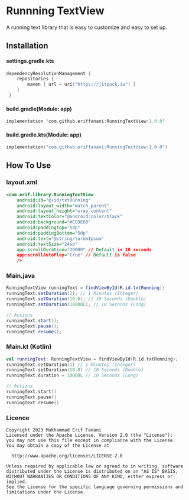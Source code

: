 # Runnning TextView
A running text library that is easy to customize and easy to set up.

## Installation
#### settings.gradle.kts
```kotlin
dependencyResolutionManagement {
    repositories {
        maven { url = uri("https://jitpack.io") }
    }
 }
```

#### build.gradle(Module: app)
```kotlin
implementation 'com.github.eriffanani:RunningTextView:1.0.0'
```
#### build.gradle.kts(Module: app)
```kotlin
implementation("com.github.eriffanani:RunningTextView:1.0.0")
```

## How To Use
### layout.xml
```xml
<com.erif.library.RunningTextView
    android:id="@+id/txtRunning"
    android:layout_width="match_parent"
    android:layout_height="wrap_content"
    android:textColor="@android:color/black"
    android:background="#ECDE68"
    android:paddingTop="5dp"
    android:paddingBottom="5dp"
    android:text="@string/loremIpsum"
    android:textSize="24sp"
    app:scrollDuration="20000" // Default is 10 seconds
    app:scrollAutoPlay="true" // Default is false
    />
```
### Main.java
```java
RunningTextView runningText = findViewById(R.id.txtRunning);
runningText.setDuration(1); // 1 Minutes (Integer)
runningText.setDuration(10.0); // 10 Seconds (Double)
runningText.setDuration(10000L); // 10 Seconds (Long)

// Actions 
runningText.start();
runningText.pause();
runningText.resume();
```

### Main.kt (Kotlin)
```kotlin
val runningText: RunningTextView = findViewById(R.id.txtRunning);
runningText.setDuration(1) // 1 Minutes (Integer)
runningText.setDuration(10.0) // 10 Seconds (Double)
runningText.duration = 10000L // 10 Seconds (Long)

// Actions 
runningText.start()
runningText.pause()
runningText.resume()
```

### Licence
```license
Copyright 2023 Mukhammad Erif Fanani
Licensed under the Apache License, Version 2.0 (the "License");
you may not use this file except in compliance with the License.
You may obtain a copy of the License at

  http://www.apache.org/licenses/LICENSE-2.0

Unless required by applicable law or agreed to in writing, software
distributed under the License is distributed on an "AS IS" BASIS,
WITHOUT WARRANTIES OR CONDITIONS OF ANY KIND, either express or implied.
See the License for the specific language governing permissions and
limitations under the License.
```
